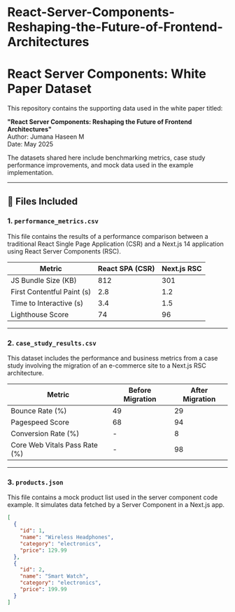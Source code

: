# React-Server-Components-Reshaping-the-Future-of-Frontend-Architectures
# React Server Components: White Paper Dataset

This repository contains the supporting data used in the white paper titled:

**"React Server Components: Reshaping the Future of Frontend Architectures"**  
Author: Jumana Haseen M  
Date: May 2025

The datasets shared here include benchmarking metrics, case study performance improvements, and mock data used in the example implementation.

---

## 📁 Files Included

### 1. `performance_metrics.csv`

This file contains the results of a performance comparison between a traditional React Single Page Application (CSR) and a Next.js 14 application using React Server Components (RSC).

| Metric | React SPA (CSR) | Next.js RSC |
|--------|------------------|-------------|
| JS Bundle Size (KB) | 812 | 301 |
| First Contentful Paint (s) | 2.8 | 1.2 |
| Time to Interactive (s) | 3.4 | 1.5 |
| Lighthouse Score | 74 | 96 |

---

### 2. `case_study_results.csv`

This dataset includes the performance and business metrics from a case study involving the migration of an e-commerce site to a Next.js RSC architecture.

| Metric | Before Migration | After Migration |
|--------|------------------|-----------------|
| Bounce Rate (%) | 49 | 29 |
| Pagespeed Score | 68 | 94 |
| Conversion Rate (%) | - | 8 |
| Core Web Vitals Pass Rate (%) | - | 98 |

---

### 3. `products.json`

This file contains a mock product list used in the server component code example. It simulates data fetched by a Server Component in a Next.js app.

```json
[
  {
    "id": 1,
    "name": "Wireless Headphones",
    "category": "electronics",
    "price": 129.99
  },
  {
    "id": 2,
    "name": "Smart Watch",
    "category": "electronics",
    "price": 199.99
  }
]
